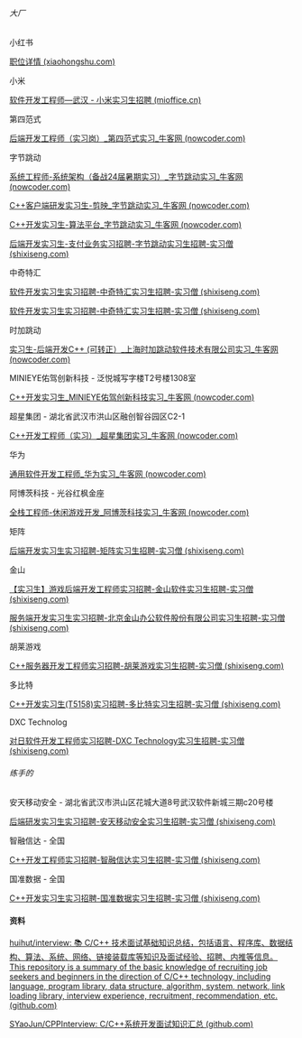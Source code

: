 





###### 大厂

小红书

[职位详情 (xiaohongshu.com)](https://job.xiaohongshu.com/jobs/7247/intern)



小米

[软件开发工程师—武汉 - 小米实习生招聘 (mioffice.cn)](https://xiaomi.jobs.f.mioffice.cn/internship/position/7200330934141911149/detail?spread=6AA3R7B)



第四范式

[后端开发工程师（实习岗）_第四范式实习_牛客网 (nowcoder.com)](https://www.nowcoder.com/jobs/intern/detail?jobId=118741&deliverSource=1&pageSource=5001&channel=npJobTab&logid=a5402630aeb00981d92e6e9bd6a18936&fromSource=筛选)



字节跳动

[系统工程师-系统架构（备战24届暑期实习）_字节跳动实习_牛客网 (nowcoder.com)](https://www.nowcoder.com/jobs/intern/detail?jobId=82650&deliverSource=1&pageSource=5001&channel=npJobTab&logid=a5402630aeb00981d92e6e9bd6a18936&fromSource=筛选)

[C++客户端研发实习生-剪映_字节跳动实习_牛客网 (nowcoder.com)](https://www.nowcoder.com/jobs/intern/detail?jobId=85799&deliverSource=1&pageSource=5001&channel=npJobTab&logid=a5402630aeb00981d92e6e9bd6a18936&fromSource=筛选)

[C++开发实习生-算法平台_字节跳动实习_牛客网 (nowcoder.com)](https://www.nowcoder.com/jobs/intern/detail?jobId=83881&deliverSource=1&pageSource=5001&channel=npJobTab&logid=a5402630aeb00981d92e6e9bd6a18936&fromSource=筛选)

[后端开发实习生-支付业务实习招聘-字节跳动实习生招聘-实习僧 (shixiseng.com)](https://www.shixiseng.com/intern/inn_uaake5a6zfel?pcm=pc_SearchList)



中奇特汇

[软件开发实习生实习招聘-中奇特汇实习生招聘-实习僧 (shixiseng.com)](https://www.shixiseng.com/intern/inn_f3todocyzbs9?pcm=pc_SearchList)

[软件开发实习生实习招聘-中奇特汇实习生招聘-实习僧 (shixiseng.com)](https://www.shixiseng.com/intern/inn_f3todocyzbs9?pcm=pc_SearchList)





时加跳动

[实习生-后端开发C++ (可转正）_上海时加跳动软件技术有限公司实习_牛客网 (nowcoder.com)](https://www.nowcoder.com/jobs/intern/detail?jobId=123747&deliverSource=1&pageSource=5001&channel=npJobTab&logid=a5402630aeb00981d92e6e9bd6a18936&fromSource=筛选)



MINIEYE佑驾创新科技 - 泛悦城写字楼T2号楼1308室

[C++开发实习生_MINIEYE佑驾创新科技实习_牛客网 (nowcoder.com)](https://www.nowcoder.com/jobs/intern/detail?jobId=122126&deliverSource=1&pageSource=5001&channel=npJobTab&logid=a5402630aeb00981d92e6e9bd6a18936&fromSource=筛选)



超星集团 - 湖北省武汉市洪山区融创智谷园区C2-1

[C++开发工程师（实习）_超星集团实习_牛客网 (nowcoder.com)](https://www.nowcoder.com/jobs/intern/detail?jobId=187939&deliverSource=1&pageSource=5001&channel=npJobTab&logid=a5402630aeb00981d92e6e9bd6a18936&fromSource=筛选)



华为

[通用软件开发工程师_华为实习_牛客网 (nowcoder.com)](https://www.nowcoder.com/jobs/intern/detail?jobId=210707&deliverSource=1&pageSource=5001&channel=npJobTab&logid=a5402630aeb00981d92e6e9bd6a18936&fromSource=筛选)



阿博茨科技 - 光谷红枫金座

[全栈工程师-休闲游戏开发_阿博茨科技实习_牛客网 (nowcoder.com)](https://www.nowcoder.com/jobs/intern/detail?jobId=189749&deliverSource=1&pageSource=5001&channel=npJobTab&logid=a5402630aeb00981d92e6e9bd6a18936&fromSource=筛选)



矩阵

[后端开发实习生实习招聘-矩阵实习生招聘-实习僧 (shixiseng.com)](https://www.shixiseng.com/intern/inn_9jiypyocwmf1?pcm=pc_SearchList)

 

金山

[【实习生】游戏后端开发工程师实习招聘-金山软件实习生招聘-实习僧 (shixiseng.com)](https://www.shixiseng.com/intern/inn_xpix3vknfxoc?pcm=pc_SearchList)

[服务端开发实习生实习招聘-北京金山办公软件股份有限公司实习生招聘-实习僧 (shixiseng.com)](https://www.shixiseng.com/intern/inn_lpnabcnz5wir?pcm=pc_SearchList)





胡莱游戏

[C++服务器开发工程师实习招聘-胡莱游戏实习生招聘-实习僧 (shixiseng.com)](https://www.shixiseng.com/intern/inn_irptrkmi9hbe?pcm=pc_SearchList)



多比特

[C++开发实习生(T5158)实习招聘-多比特实习生招聘-实习僧 (shixiseng.com)](https://www.shixiseng.com/intern/inn_gt845um5iydx?pcm=pc_SearchList)



DXC Technolog

[对日软件开发工程师实习招聘-DXC Technology实习生招聘-实习僧 (shixiseng.com)](https://www.shixiseng.com/intern/inn_yy9qwqfz5coz?pcm=pc_SearchList)



###### 练手的

安天移动安全  - 湖北省武汉市洪山区花城大道8号武汉软件新城三期c20号楼

[后端研发实习生实习招聘-安天移动安全实习生招聘-实习僧 (shixiseng.com)](https://www.shixiseng.com/intern/inn_5dzmnpvibkbb?pcm=pc_SearchList)



智融信达 - 全国

[C++开发工程师实习招聘-智融信达实习生招聘-实习僧 (shixiseng.com)](https://www.shixiseng.com/intern/inn_slfv50lbtxm2?pcm=pc_SearchList)



国准数据 - 全国

[C++开发实习生实习招聘-国准数据实习生招聘-实习僧 (shixiseng.com)](https://www.shixiseng.com/intern/inn_fnr1v9ufxadb?pcm=pc_SearchList)















#### 资料

[huihut/interview: 📚 C/C++ 技术面试基础知识总结，包括语言、程序库、数据结构、算法、系统、网络、链接装载库等知识及面试经验、招聘、内推等信息。This repository is a summary of the basic knowledge of recruiting job seekers and beginners in the direction of C/C++ technology, including language, program library, data structure, algorithm, system, network, link loading library, interview experience, recruitment, recommendation, etc. (github.com)](https://github.com/huihut/interview)

[SYaoJun/CPPInterview: C/C++系统开发面试知识汇总 (github.com)](https://github.com/SYaoJun/CPPInterview)